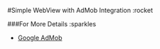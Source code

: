 #Simple WebView with AdMob Integration :rocket

###For More Details :sparkles
* [Google AdMob](https://developers.google.com/admob/android/quick-start)